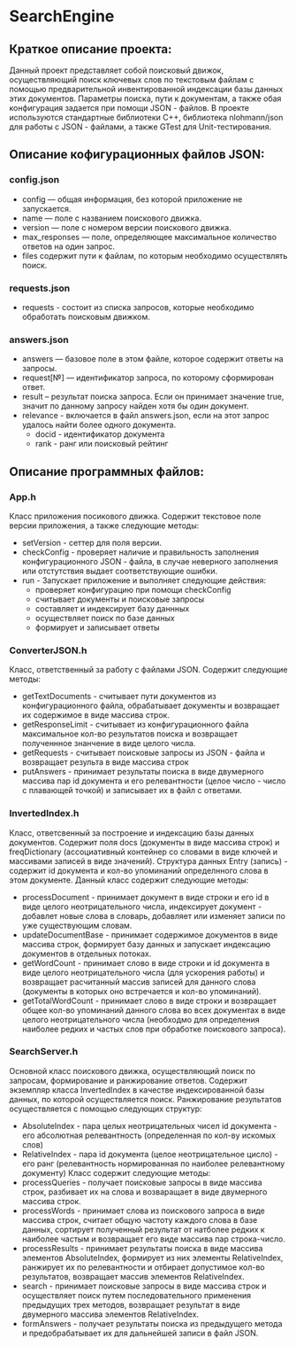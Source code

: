 # SearchEngine

## Краткое описание проекта:
Данный проект представляет собой поисковый движок, осуществляющий поиск ключевых слов по текстовым файлам с помощью предварительной инвентированной
индексации базы данных этих документов. Параметры поиска, пути к документам, а также обая конфигурация задается при помощи JSON - файлов.
В проекте используются стандартные библиотеки C++, библиотека nlohmann/json для работы с JSON - файлами, а также GTest для Unit-тестирования.

## Описание кофигурационных файлов JSON:

### config.json
 - config — общая информация, без которой приложение не запускается. 
 - name — поле с названием поискового движка.
 - version — поле с номером версии поискового движка.
 - max_responses — поле, определяющее максимальное количество ответов на один запрос.
 - files содержит пути к файлам, по которым необходимо осуществлять поиск.

### requests.json
 - requests - состоит из списка запросов, которые необходимо обработать поисковым движком.
 
 ### answers.json
 - answers — базовое поле в этом файле, которое содержит ответы на запросы.
 - request[№] — идентификатор запроса, по которому сформирован ответ.
 - result – результат поиска запроса. Если он принимает значение true, значит по данному запросу найден хотя бы один документ.
 - relevance - включается в файл answers.json, если на этот запрос удалось найти более одного документа.
   - docid - идентификатор документа
   - rank - ранг или поисковый рейтинг

## Описание программных файлов:

### App.h
Класс приложения посикового движка. Содержит текстовое поле версии приложения, а также следующие методы:
 - setVersion - сеттер для поля версии.
 - checkConfig - проверяет наличие и правильность заполнения конфигурационного JSON - файла, в случае неверного заполнения 
 или отстутствия выдает соответствующие ошибки.
 - run - Запускает приложение и выполняет следующие действия:
   - проверяет конфигурацию при помощи checkConfig
   - считывает документы и поисковые запросы
   - составляет и индексирует базу даннных
   - осуществляет поиск по базе данных
   - формирует и записывает ответы
   
### ConverterJSON.h
Класс, ответственный за работу с файлами JSON. Содержит следующие методы:
 - getTextDocuments - считывает пути документов из конфигурационного файла, обрабатывает документы и возвращает их содержимое в виде массива строк.
 - getResponseLimit - считывает из конфигурационного файла максимальное кол-во результатов поиска и возвращает полученнное знанчение в виде целого числа.
 - getRequests - считывает поисковые запросы из JSON - файла и возвращает результа в виде массива строк
 - putAnswers - принимает результаты поиска в виде двумерного массива пар id документа и его релевантности (целое число - число с плавающей точкой)
 и записывает их в файл с ответами.
 
 ### InvertedIndex.h
 Класс, ответсвенный за построение и индексацию базы данных документов. Содержит поля docs (документы в виде массива строк) и
 freqDictionary (ассоциативный контейнер со словами в виде ключей и массивами записей в виде значений).
 Структура данных Entry (запись) - содержит id документа и кол-во упоминаний определнного слова в этом документе.
 Данный класс содержит следующие методы:
 - processDocument - принимает документ в виде строки и его id в виде целого неотрицательного числа, индексирует документ - добавлет новые слова в
 словарь, добавляет или изменяет записи по уже существующим словам.
 - updateDocumentBase - принимает содержимое документов в виде массива строк, формирует базу данных и запускает индексацию документов в отдельных потоках.
 - getWordCount - принимает слово в виде строки и id документа в виде целого неотрицательного числа (для ускорения работы) и возвращает расчитанный
 массив записей для данного слова (документы в которых оно встречается и кол-во упоминаний).
 - getTotalWordCount - принимает слово в виде строки и возвращает общее кол-во упоминаний данного слова во всех документах в виде целого
 неотрицательного  числа (необходмо для определения наиболее редких и частых слов при обработке поискового запроса).
 
 ### SearchServer.h
 Основной класс поискового движка, осуществляющий поиск по запросам, формирование и ранжирование ответов. Содержит экземпляр класса InvertedIndex в 
 качестве индексированной базы данных, по которой осуществляется поиск. Ранжирование результатов осуществляется с помощью следующих структур:
  - AbsoluteIndex - пара целых неотрицательных чисел id документа - его абсолютная релевантность (определенная по кол-ву искомых слов)
  - RelativeIndex - пара id документа (целое неотрицательное цисло) - его ранг (релевантность нормированная по наиболее релевантному документу)
  Класс содержит следующие методы:
  - processQueries - получает поисковые запросы в виде массива строк, разбивает их на слова и возваращает в виде двумерного массива строк.
  - processWords - принимает слова из поискового запроса в виде массива строк, считает общую частоту каждого слова в базе данных, сортирует
  полученный результат от натболее редких к наиболее частым и возвращает его виде массива пар строка-число.
  - processResults - принимает результаты поиска в виде массива элементов AbsoluteIndex, формирует из них элементы RelativeIndex, ранжирует их по
  релевантности и отбирает допустимое кол-во результатов, возвращает массив элементов RelativeIndex.
  - search - принимает поисковые запросы в виде массива строк и осуществляет поиск путем последовательного применения предыдущих трех 
  методов, возвращает результат в виде двумерного массива элементов RelativeIndex.
  - formAnswers - получает результаты поиска из предыдущего метода и предобрабатывает их для дальнейшей записи в файл JSON.
  
